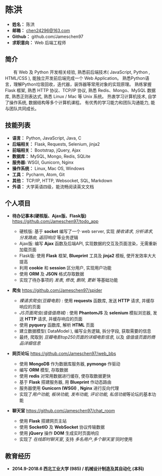 # 陈洪  
- **姓名：** 陈洪 
- **邮箱：** chen24296@163.com
- **Github：** github.com/Jameschen97
- **求职意向：** Web 后端工程师

## 简介
&#160; &#160; &#160; &#160;有 Web 及 Python 开发相关经验, 
熟悉前后端技术( JavaScript, Python , HTML/CSS ), 能独立开发前后端完成一个 Web Application。
熟悉Python语言，理解Python垃圾回收，迭代器，装饰器等常用对象的实现原理。
熟练掌握 Flask 框架, 
熟悉 HTTP 协议、TCP/IP 协议, 
熟悉 Redis、Mongo、MySQL 数据库, 
熟悉正则表达式,
熟悉 Linux / Mac 等 Unix 系统。
热衷学习计算机技术, 自学了操作系统, 数据结构等多个计算机课程。
有优秀的学习能力和团队沟通能力, 能与团队共同成长。

## 技能列表
- **语言：** Python, JavaScript, Java, C
- **后端相关：** Flask, Requests, Selenium, jinja2
- **前端相关：** Bootstrap, jQuery, Ajax
- **数据库：** MySQL, Mongo, Redis, SQLite
- **服务器:** WSGI, Gunicorn, Nginx
- **操作系统：** Linux, Mac OS, Windows
- **工具：** Pycharm, Atom, Git
- **其他：** TCP/IP, HTTP, Websocket, SQL, Markdown
- **外语：** 大学英语四级，能流畅阅读英文文档

## 个人项目           
- **待办记事本(硬核版、Ajax版、Flask版)** https://github.com/Jameschen97/todo_app
    - 硬核版: 基于 **socket** 编写了一个 web server, 实现 *接收请求, 分析请求, 分发路由, 返回响应* 等业务逻辑
    - Ajax版: 编写 **Ajax** 函数及后端API, 实现数据的交互及页面渲染，无需重新加载页面
    - Flask版: 使用 **Flask** 框架, **Blueprint** 工具及 **jinja2** 模板, 使开发效率大大提高
    - 利用 **cookie** 和 **session** 区分用户, 实现用户功能
    - 使用 **ORM** 及 **JSON** 格式存取数据
    - 实现了待办事项的 *发表, 修改, 删除, 更新* 等基础功能


- **爬虫** https://github.com/Jameschen97/spider
    - *裸请求爬虫(豆瓣电影)* : 使用 **requests** 函数库, 发送 **HTTP** 请求, 并缓存响应的页面
    - *JS页面爬虫(值值值商城)* : 使用 **PhantomJS** 及 **selenium** 模拟浏览器, 发送 **HTTP** 请求, 并缓存响应的页面
    - 使用 **pyquery** 函数库, 解析 **HTML** 页面
    - 建立数据模型( DataModel ), 编写业务逻辑, 拆分字段, 获取需要的信息
    - 最终, 爬取到 *豆瓣电影top250页面的详细电影信息,* 以及 *值值值页面的商品详细信息*


- **网页论坛** https://github.com/Jameschen97/web_bbs
    - 使用 **MongoDB** 作为数据库服务器, **pymongo** 作驱动
    - 编写 **ORM** 模型, 存取数据
    - 使用 **redis** 对常用数据进行缓存, 使存取数据更快
    - 基于 **Flask** 搭建服务器, 用 **Blueprint** 作动态路由
    - 服务器使用 **Gunicorn (WSGI)** , **Nginx** 进行反向代理
    - 实现了*用户功能, 板块功能, 发布功能, 评论功能, 私信功能*等论坛的基本功能


- **聊天室** https://github.com/Jameschen97/chat_room
    - 使用 **Flask** 搭建网页主站
    - 使用 **SocketIO** 及 **WebSocket** 协议传输数据
    - 使用 **jQuery** 操作 **DOM** 生成实时页面响应
    - 实现了 *在线即时聊天室*, 支持 *多名用户,多个聊天室* 同时使用


## 教育经历
- **2014.9-2018.6 西北工业大学 (985) / 机械设计制造及其自动化 (本科)**
